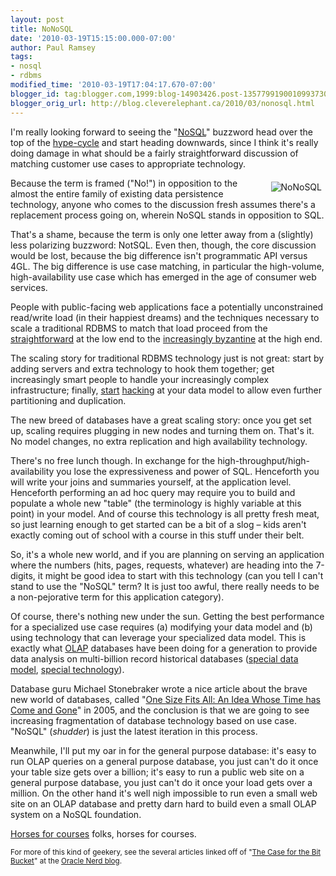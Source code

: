 ```yaml
---
layout: post
title: NoNoSQL
date: '2010-03-19T15:15:00.000-07:00'
author: Paul Ramsey
tags:
- nosql
- rdbms
modified_time: '2010-03-19T17:04:17.670-07:00'
blogger_id: tag:blogger.com,1999:blog-14903426.post-1357799190010993730
blogger_orig_url: http://blog.cleverelephant.ca/2010/03/nonosql.html
---
```


I'm really looking forward to seeing the "[NoSQL](http://en.wikipedia.org/wiki/NoSQL)" buzzword head over the top of the [hype-cycle](http://en.wikipedia.org/wiki/Hype_cycle) and start heading downwards, since I think it's really doing damage in what should be a fairly straightforward discussion of matching customer use cases to appropriate technology. 

<img alt="NoNoSQL" src="http://media.tumblr.com/tumblr_kv4be8I1MB1qa94o2.png" style="float:right;padding:6px;"/>Because the term is framed ("No!") in opposition to the almost the entire family of existing data persistence technology, anyone who comes to the discussion fresh assumes there's a replacement process going on, wherein NoSQL stands in opposition to SQL.

That's a shame, because the term is only one letter away from a (slightly) less polarizing buzzword: NotSQL.  Even then, though, the core discussion would be lost, because the big difference isn't programmatic API versus 4GL. The big difference is use case matching, in particular the high-volume, high-availability use case which has emerged in the age of consumer web services. 

People with public-facing web applications face a potentially unconstrained read/write load (in their happiest dreams) and the techniques necessary to scale a traditional RDBMS to match that load proceed from the [straightforward](http://en.wikipedia.org/wiki/Load_balancing_(computing)) at the low end to the [increasingly byzantine](http://en.wikipedia.org/wiki/Shard_(database_architecture)) at the high end.

The scaling story for traditional RDBMS technology just is not great: start by adding servers and extra technology to hook them together; get increasingly smart people to handle your increasingly complex infrastructure; finally, [start](http://en.wikipedia.org/wiki/Partition_(database)) [hacking](http://en.wikipedia.org/wiki/Shard_(database_architecture)) at your data model to allow even further partitioning and duplication. 

The new breed of databases have a great scaling story: once you get set up, scaling requires plugging in new nodes and turning them on. That's it. No model changes, no extra replication and high availability technology.

There's no free lunch though. In exchange for the high-throughput/high-availability you lose the expressiveness and power of SQL. Henceforth you will write your joins and summaries yourself, at the application level. Henceforth performing an ad hoc query may require you to build and populate a whole new "table" (the terminology is highly variable at this point) in your model.  And of course this technology is all pretty fresh meat, so just learning enough to get started can be a bit of a slog &ndash; kids aren't exactly coming out of school with a course in this stuff under their belt.

So, it's a whole new world, and if you are planning on serving an application where the numbers (hits, pages, requests, whatever) are heading into the 7-digits, it might be good idea to start with this technology (can you tell I can't stand to use the "NoSQL" term? It is just too awful, there really needs to be a non-pejorative term for this application category).

Of course, there's nothing new under the sun. Getting the best performance for a specialized use case requires (a) modifying your data model and (b) using technology that can leverage your specialized data model. This is exactly what [OLAP](http://en.wikipedia.org/wiki/Online_analytical_processing) databases have been doing for a generation to provide data analysis on multi-billion record historical databases ([special data model](http://en.wikipedia.org/wiki/Star_schema), [special technology](http://www.teradata.com/t/)).

Database guru Michael Stonebraker wrote a nice article about the brave new world of databases, called "[One Size Fits All: An Idea Whose Time has Come and Gone](http://www.cs.brown.edu/~ugur/fits_all.pdf)" in 2005, and the conclusion is that we are going to see increasing fragmentation of database technology based on use case. "NoSQL" (*shudder*) is just the latest iteration in this process.

Meanwhile, I'll put my oar in for the general purpose database: it's easy to run OLAP queries on a general purpose database, you just can't do it once your table size gets over a billion; it's easy to run a public web site on a general purpose database, you just can't do it once your load gets over a million. On the other hand it's well nigh impossible to run even a small web site on an OLAP database and pretty darn hard to build even a small OLAP system on a NoSQL foundation. 

[Horses for courses](http://www.usingenglish.com/reference/idioms/horses+for+courses.html) folks, horses for courses.

<small>For more of this kind of geekery, see the several articles linked off of "[The Case for the Bit Bucket](http://www.oraclenerd.com/2010/03/case-for-bit-bucket.html)" at the [Oracle Nerd blog](http://www.oraclenerd.com/).</small>


